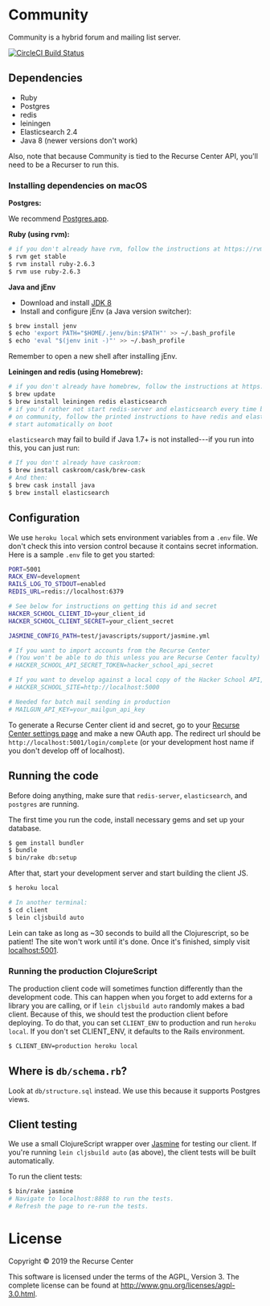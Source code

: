 # Community

Community is a hybrid forum and mailing list server.

[![CircleCI Build Status](https://circleci.com/gh/recursecenter/community.png?circle-token=b21bc07728805b01ea238d0585f7de34dd3b23c3)](https://circleci.com/gh/recursecenter/community)

## Dependencies

- Ruby
- Postgres
- redis
- leiningen
- Elasticsearch 2.4
- Java 8 (newer versions don't work)

Also, note that because Community is tied to the Recurse Center API, you'll need to be a Recurser to run this.

### Installing dependencies on macOS

**Postgres:**

We recommend [Postgres.app](http://postgresapp.com/).

**Ruby (using rvm):**

```sh
# if you don't already have rvm, follow the instructions at https://rvm.io
$ rvm get stable
$ rvm install ruby-2.6.3
$ rvm use ruby-2.6.3
```

**Java and jEnv**

- Download and install [JDK 8](https://www.oracle.com/technetwork/java/javase/downloads/java-archive-javase8-2177648.html)
- Install and configure jEnv (a Java version switcher):

```sh
$ brew install jenv
$ echo 'export PATH="$HOME/.jenv/bin:$PATH"' >> ~/.bash_profile
$ echo 'eval "$(jenv init -)"' >> ~/.bash_profile
```

Remember to open a new shell after installing jEnv.

**Leiningen and redis (using Homebrew):**

```sh
# if you don't already have homebrew, follow the instructions at https://brew.sh
$ brew update
$ brew install leiningen redis elasticsearch
# if you'd rather not start redis-server and elasticsearch every time before hacking
# on community, follow the printed instructions to have redis and elasticsearch
# start automatically on boot
```

`elasticsearch` may fail to build if Java 1.7+ is not installed---if you run into this, you can just run:

```sh
# If you don't already have caskroom:
$ brew install caskroom/cask/brew-cask
# And then:
$ brew cask install java
$ brew install elasticsearch
```

## Configuration

We use `heroku local` which sets environment variables from a `.env` file. We don't
check this into version control because it contains secret information. Here is
a sample `.env` file to get you started:

```sh
PORT=5001
RACK_ENV=development
RAILS_LOG_TO_STDOUT=enabled
REDIS_URL=redis://localhost:6379

# See below for instructions on getting this id and secret
HACKER_SCHOOL_CLIENT_ID=your_client_id
HACKER_SCHOOL_CLIENT_SECRET=your_client_secret

JASMINE_CONFIG_PATH=test/javascripts/support/jasmine.yml

# If you want to import accounts from the Recurse Center
# (You won't be able to do this unless you are Recurse Center faculty)
# HACKER_SCHOOL_API_SECRET_TOKEN=hacker_school_api_secret

# If you want to develop against a local copy of the Hacker School API, add:
# HACKER_SCHOOL_SITE=http://localhost:5000

# Needed for batch mail sending in production
# MAILGUN_API_KEY=your_mailgun_api_key
```

To generate a Recurse Center client id and secret, go to your [Recurse Center settings page](https://www.recurse.com/settings) and make a new OAuth app. The redirect url should be `http://localhost:5001/login/complete` (or your development host name if you don't develop off of localhost).

## Running the code

Before doing anything, make sure that `redis-server`, `elasticsearch`, and `postgres` are running.

The first time you run the code, install necessary gems and set up your database.

```sh
$ gem install bundler
$ bundle
$ bin/rake db:setup
```

After that, start your development server and start building the client JS.

```sh
$ heroku local

# In another terminal:
$ cd client
$ lein cljsbuild auto
```

Lein can take as long as ~30 seconds to build all the Clojurescript, so be patient! The site won't work until it's done. Once it's finished, simply visit [localhost:5001](http://localhost:5001/).

### Running the production ClojureScript

The production client code will sometimes function differently than the development code. This can happen when you forget to add externs for a library you are calling, or if `lein cljsbuild auto` randomly makes a bad client. Because of this, we should test the production client before deploying. To do that, you can set `CLIENT_ENV` to production and run `heroku local`. If you don't set CLIENT_ENV, it defaults to the Rails environment.

```sh
$ CLIENT_ENV=production heroku local
```

## Where is `db/schema.rb`?

Look at `db/structure.sql` instead. We use this because it supports Postgres views.

## Client testing

We use a small ClojureScript wrapper over [Jasmine](http://jasmine.github.io/2.0/introduction.html) for testing our client. If you're running `lein cljsbuild auto` (as above), the client tests will be built automatically.

To run the client tests:

```sh
$ bin/rake jasmine
# Navigate to localhost:8888 to run the tests.
# Refresh the page to re-run the tests.
```

# License

Copyright © 2019 the Recurse Center

This software is licensed under the terms of the AGPL, Version 3. The complete license can be found at http://www.gnu.org/licenses/agpl-3.0.html.
